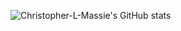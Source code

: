 ![Christopher-L-Massie's GitHub stats](https://github-readme-stats.vercel.app/api?username=Christopher-L-Massie&show_icons=true&count_private=true&theme=dark&include_all_commits=true&hide=issues&hide_rank=true&line_height=30&custom_title=Christopher%27s%20GitHub%20Stats)




<!--
**Christopher-L-Massie/Christopher-L-Massie** is a ✨ _special_ ✨ repository because its `README.md` (this file) appears on your GitHub profile.

Here are some ideas to get you started:

- 🔭 I’m currently working on ...
- 🌱 I’m currently learning ...
- 👯 I’m looking to collaborate on ...
- 🤔 I’m looking for help with ...
- 💬 Ask me about ...
- 📫 How to reach me: ...
- 😄 Pronouns: ...
- ⚡ Fun fact: ...
-->
